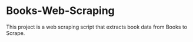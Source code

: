 # Books-Web-Scraping
This project is a web scraping script that extracts book data from Books to Scrape.
